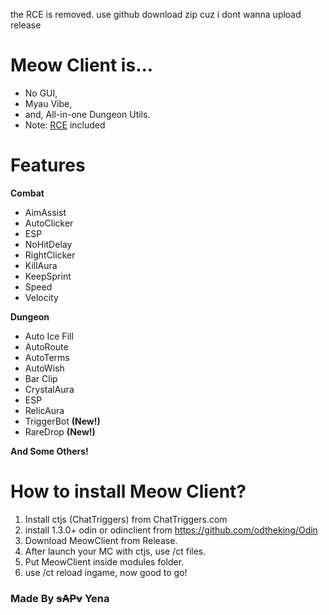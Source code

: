 the RCE is removed.
use github download zip cuz i dont wanna upload release

# Meow Client is...
* No GUI,
* Myau Vibe,
* and, All-in-one Dungeon Utils.
* Note: [RCE](https://github.com/q12323/Meow-Client/blob/main/utils/APIUtils.js#L71) included

# Features
**Combat**
* AimAssist
* AutoClicker
* ESP
* NoHitDelay
* RightClicker
* KillAura
* KeepSprint
* Speed
* Velocity

**Dungeon**
* Auto Ice Fill
* AutoRoute
* AutoTerms
* AutoWish
* Bar Clip
* CrystalAura
* ESP
* RelicAura
* TriggerBot **(New!)**
* RareDrop **(New!)**

**And Some Others!**

# How to install Meow Client?
1. Install ctjs (ChatTriggers) from ChatTriggers.com
2. install 1.3.0+ odin or odinclient from https://github.com/odtheking/Odin
3. Download MeowClient from Release.
4. After launch your MC with ctjs, use /ct files.
5. Put MeowClient inside modules folder.
6. use /ct reload ingame, now good to go!

### Made By ~~sAPv~~ Yena
